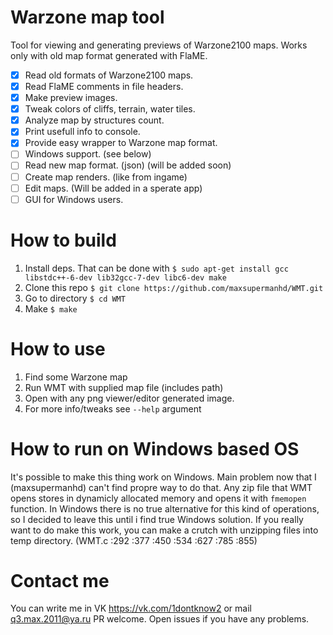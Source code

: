 # Warzone map tool

Tool for viewing and generating previews of Warzone2100 maps.
Works only with old map format generated with FlaME.

- [x] Read old formats of Warzone2100 maps.
- [x] Read FlaME comments in file headers.
- [x] Make preview images.
- [x] Tweak colors of cliffs, terrain, water tiles.
- [x] Analyze map by structures count.
- [x] Print usefull info to console.
- [x] Provide easy wrapper to Warzone map format.
- [ ] Windows support. (see below)
- [ ] Read new map format. (json) (will be added soon)
- [ ] Create map renders. (like from ingame)
- [ ] Edit maps. (Will be added in a sperate app)
- [ ] GUI for Windows users.

# How to build

1. Install deps.
 That can be done with `$ sudo apt-get install gcc libstdc++-6-dev lib32gcc-7-dev libc6-dev make`
2. Clone this repo `$ git clone https://github.com/maxsupermanhd/WMT.git`
3. Go to directory `$ cd WMT`
4. Make `$ make`

# How to use

1. Find some Warzone map
2. Run WMT with supplied map file (includes path)
3. Open with any png viewer/editor generated image.
4. For more info/tweaks see `--help` argument

# How to run on Windows based OS

It's possible to make this thing work on Windows.
Main problem now that I (maxsupermanhd) can't find propre way to do that.
Any zip file that WMT opens stores in dynamicly allocated memory and opens it with `fmemopen` function.
In Windows there is no true alternative for this kind of operations, so I decided to leave this until i find true Windows solution.
If you really want to do make this work, you can make a crutch with unzipping files into temp directory. (WMT.c :292 :377 :450 :534 :627 :785 :855)

# Contact me

You can write me in VK https://vk.com/1dontknow2 or mail q3.max.2011@ya.ru
PR welcome. Open issues if you have any problems.


